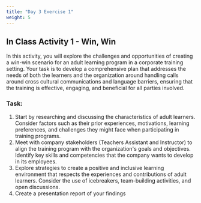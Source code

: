 ```yaml
---
title: "Day 3 Exercise 1"
weight: 5
---
```


## In Class Activity  1 - Win, Win 

In this activity, you will explore the challenges and opportunities of creating a win-win scenario for an adult learning program in a corporate training setting. Your task is to develop a comprehensive plan that addresses the needs of both the learners and the organization around handling calls around cross cultural communications and language barriers, ensuring that the training is effective, engaging, and beneficial for all parties involved.

### Task: 
1. Start by researching and discussing the characteristics of adult learners. Consider factors such as their prior experiences, motivations, learning preferences, and challenges they might face when participating in training programs.
2. Meet with company stakeholders (Teachers Assistant and Instructor) to align the training program with the organization's goals and objectives. Identify key skills and competencies that the company wants to develop in its employees.
3. Explore strategies to create a positive and inclusive learning environment that respects the experiences and contributions of adult learners. Consider the use of icebreakers, team-building activities, and open discussions.
4. Create a presentation report of your findings 

